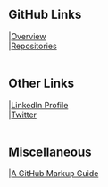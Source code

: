 ## GitHub Links
|[Overview](https://github.com/ismccarthy)
<br>
|[Repositories](https://github.com/ismccarthy?tab=repositories)
<br>
<br>
## Other Links
|[LinkedIn Profile](https://www.linkedin.com/in/ismccarthy/)
<br>
|[Twitter](https://twitter.com/iansmccarthy)
<br>
<br>
## Miscellaneous
|[A GitHub Markup Guide](https://guides.github.com/features/mastering-markdown/)

